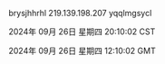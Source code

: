 brysjhhrhl 219.139.198.207 yqqlmgsycl

2024年 09月 26日 星期四 20:10:02 CST

2024年 09月 26日 星期四 12:10:02 GMT
